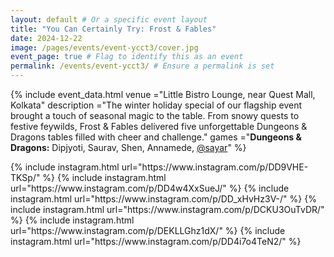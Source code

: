 ```yaml
---
layout: default # Or a specific event layout
title: "You Can Certainly Try: Frost & Fables"
date: 2024-12-22
image: /pages/events/event-ycct3/cover.jpg
event_page: true # Flag to identify this as an event
permalink: /events/event-ycct3/ # Ensure a permalink is set
---
```


{% include event_data.html
    venue       ="Little Bistro Lounge, near Quest Mall, Kolkata"
    description ="The winter holiday special of our flagship event brought a touch of seasonal magic to the table. From snowy quests to festive feywilds, Frost & Fables delivered five unforgettable Dungeons & Dragons tables filled with cheer and challenge."
    games       ="**Dungeons & Dragons:** Dipjyoti, Saurav, Shen, Annamede, [@sayar](https://www.instagram.com/silentkingsubject/)"
%}

<div style="column-width: 350px; column-gap: 10px; column-fill: balance;">
{% include instagram.html url="https://www.instagram.com/p/DD9VHE-TKSp/" %}
{% include instagram.html url="https://www.instagram.com/p/DD4w4XxSueJ/" %}
{% include instagram.html url="https://www.instagram.com/p/DD_xHvHz3V-/" %}
{% include instagram.html url="https://www.instagram.com/p/DCKU3OuTvDR/" %}
{% include instagram.html url="https://www.instagram.com/p/DEKLLGhz1dX/" %}
{% include instagram.html url="https://www.instagram.com/p/DD4i7o4TeN2/" %}
</div>
<script src="//www.instagram.com/embed.js"></script>